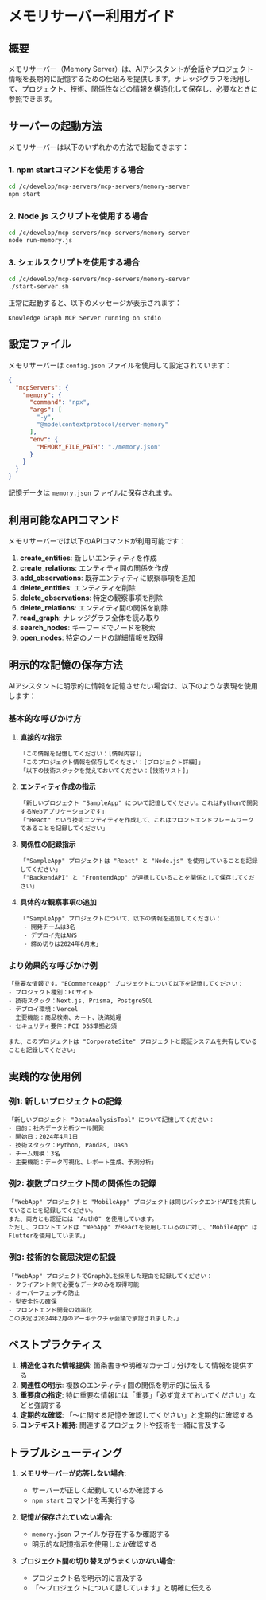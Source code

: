 # メモリサーバー利用ガイド

## 概要

メモリサーバー（Memory Server）は、AIアシスタントが会話やプロジェクト情報を長期的に記憶するための仕組みを提供します。ナレッジグラフを活用して、プロジェクト、技術、関係性などの情報を構造化して保存し、必要なときに参照できます。

## サーバーの起動方法

メモリサーバーは以下のいずれかの方法で起動できます：

### 1. npm startコマンドを使用する場合
```bash
cd /c/develop/mcp-servers/mcp-servers/memory-server
npm start
```

### 2. Node.js スクリプトを使用する場合
```bash
cd /c/develop/mcp-servers/mcp-servers/memory-server
node run-memory.js
```

### 3. シェルスクリプトを使用する場合
```bash
cd /c/develop/mcp-servers/mcp-servers/memory-server
./start-server.sh
```

正常に起動すると、以下のメッセージが表示されます：
```
Knowledge Graph MCP Server running on stdio
```

## 設定ファイル

メモリサーバーは `config.json` ファイルを使用して設定されています：

```json
{
  "mcpServers": {
    "memory": {
      "command": "npx",
      "args": [
        "-y",
        "@modelcontextprotocol/server-memory"
      ],
      "env": {
        "MEMORY_FILE_PATH": "./memory.json"
      }
    }
  }
}
```

記憶データは `memory.json` ファイルに保存されます。

## 利用可能なAPIコマンド

メモリサーバーでは以下のAPIコマンドが利用可能です：

1. **create_entities**: 新しいエンティティを作成
2. **create_relations**: エンティティ間の関係を作成
3. **add_observations**: 既存エンティティに観察事項を追加
4. **delete_entities**: エンティティを削除
5. **delete_observations**: 特定の観察事項を削除
6. **delete_relations**: エンティティ間の関係を削除
7. **read_graph**: ナレッジグラフ全体を読み取り
8. **search_nodes**: キーワードでノードを検索
9. **open_nodes**: 特定のノードの詳細情報を取得

## 明示的な記憶の保存方法

AIアシスタントに明示的に情報を記憶させたい場合は、以下のような表現を使用します：

### 基本的な呼びかけ方

1. **直接的な指示**
   ```
   「この情報を記憶してください：[情報内容]」
   「このプロジェクト情報を保存してください：[プロジェクト詳細]」
   「以下の技術スタックを覚えておいてください：[技術リスト]」
   ```

2. **エンティティ作成の指示**
   ```
   「新しいプロジェクト "SampleApp" について記憶してください。これはPythonで開発するWebアプリケーションです」
   「"React" という技術エンティティを作成して、これはフロントエンドフレームワークであることを記録してください」
   ```

3. **関係性の記録指示**
   ```
   「"SampleApp" プロジェクトは "React" と "Node.js" を使用していることを記録してください」
   「"BackendAPI" と "FrontendApp" が連携していることを関係として保存してください」
   ```

4. **具体的な観察事項の追加**
   ```
   「"SampleApp" プロジェクトについて、以下の情報を追加してください：
    - 開発チームは3名
    - デプロイ先はAWS
    - 締め切りは2024年6月末」
   ```

### より効果的な呼びかけ例

```
「重要な情報です。"ECommerceApp" プロジェクトについて以下を記憶してください：
- プロジェクト種別：ECサイト
- 技術スタック：Next.js, Prisma, PostgreSQL
- デプロイ環境：Vercel
- 主要機能：商品検索、カート、決済処理
- セキュリティ要件：PCI DSS準拠必須

また、このプロジェクトは "CorporateSite" プロジェクトと認証システムを共有していることも記録してください」
```

## 実践的な使用例

### 例1: 新しいプロジェクトの記録
```
「新しいプロジェクト "DataAnalysisTool" について記憶してください：
- 目的：社内データ分析ツール開発
- 開始日：2024年4月1日
- 技術スタック：Python, Pandas, Dash
- チーム規模：3名
- 主要機能：データ可視化、レポート生成、予測分析」
```

### 例2: 複数プロジェクト間の関係性の記録
```
「"WebApp" プロジェクトと "MobileApp" プロジェクトは同じバックエンドAPIを共有していることを記録してください。
また、両方とも認証には "Auth0" を使用しています。
ただし、フロントエンドは "WebApp" がReactを使用しているのに対し、"MobileApp" はFlutterを使用しています。」
```

### 例3: 技術的な意思決定の記録
```
「"WebApp" プロジェクトでGraphQLを採用した理由を記録してください：
- クライアント側で必要なデータのみを取得可能
- オーバーフェッチの防止
- 型安全性の確保
- フロントエンド開発の効率化
この決定は2024年2月のアーキテクチャ会議で承認されました。」
```

## ベストプラクティス

1. **構造化された情報提供**: 箇条書きや明確なカテゴリ分けをして情報を提供する
2. **関連性の明示**: 複数のエンティティ間の関係を明示的に伝える
3. **重要度の指定**: 特に重要な情報には「重要」「必ず覚えておいてください」などと強調する
4. **定期的な確認**: 「〜に関する記憶を確認してください」と定期的に確認する
5. **コンテキスト維持**: 関連するプロジェクトや技術を一緒に言及する

## トラブルシューティング

1. **メモリサーバーが応答しない場合**:
   - サーバーが正しく起動しているか確認する
   - `npm start` コマンドを再実行する

2. **記憶が保存されていない場合**:
   - `memory.json` ファイルが存在するか確認する
   - 明示的な記憶指示を使用したか確認する

3. **プロジェクト間の切り替えがうまくいかない場合**:
   - プロジェクト名を明示的に言及する
   - 「〜プロジェクトについて話しています」と明確に伝える 
